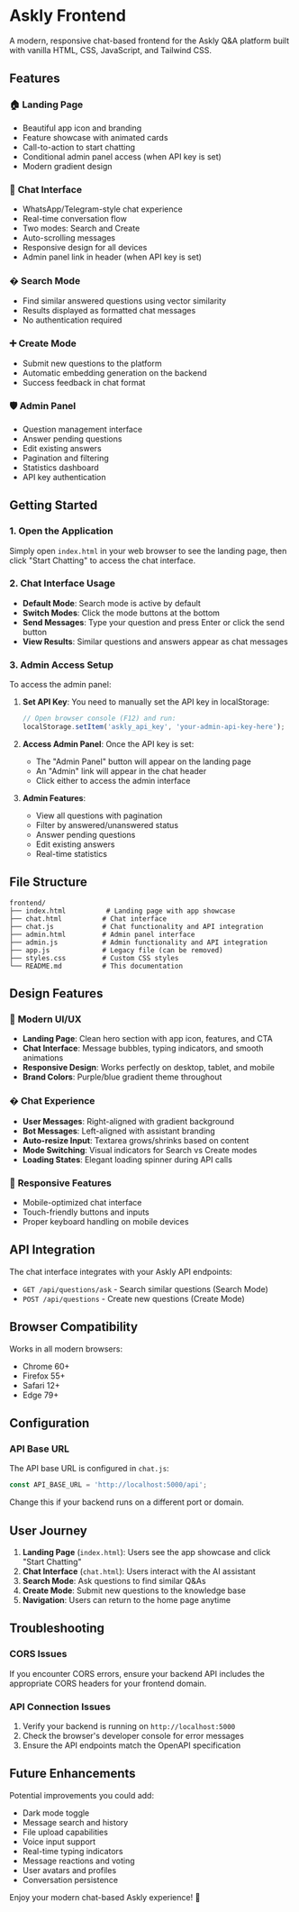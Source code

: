 # Askly Frontend

A modern, responsive chat-based frontend for the Askly Q&A platform built with vanilla HTML, CSS, JavaScript, and Tailwind CSS.

## Features

### 🏠 **Landing Page**
- Beautiful app icon and branding
- Feature showcase with animated cards
- Call-to-action to start chatting
- Conditional admin panel access (when API key is set)
- Modern gradient design

### 💬 **Chat Interface**
- WhatsApp/Telegram-style chat experience
- Real-time conversation flow
- Two modes: Search and Create
- Auto-scrolling messages
- Responsive design for all devices
- Admin panel link in header (when API key is set)

### � **Search Mode**
- Find similar answered questions using vector similarity
- Results displayed as formatted chat messages
- No authentication required

### ➕ **Create Mode**
- Submit new questions to the platform
- Automatic embedding generation on the backend
- Success feedback in chat format

### 🛡️ **Admin Panel**
- Question management interface
- Answer pending questions
- Edit existing answers
- Pagination and filtering
- Statistics dashboard
- API key authentication

## Getting Started

### 1. Open the Application
Simply open `index.html` in your web browser to see the landing page, then click "Start Chatting" to access the chat interface.

### 2. Chat Interface Usage
- **Default Mode**: Search mode is active by default
- **Switch Modes**: Click the mode buttons at the bottom
- **Send Messages**: Type your question and press Enter or click the send button
- **View Results**: Similar questions and answers appear as chat messages

### 3. Admin Access Setup
To access the admin panel:

1. **Set API Key**: You need to manually set the API key in localStorage:
   ```javascript
   // Open browser console (F12) and run:
   localStorage.setItem('askly_api_key', 'your-admin-api-key-here');
   ```

2. **Access Admin Panel**: Once the API key is set:
   - The "Admin Panel" button will appear on the landing page
   - An "Admin" link will appear in the chat header
   - Click either to access the admin interface

3. **Admin Features**:
   - View all questions with pagination
   - Filter by answered/unanswered status
   - Answer pending questions
   - Edit existing answers
   - Real-time statistics

## File Structure

```
frontend/
├── index.html          # Landing page with app showcase
├── chat.html          # Chat interface  
├── chat.js            # Chat functionality and API integration
├── admin.html         # Admin panel interface
├── admin.js           # Admin functionality and API integration
├── app.js             # Legacy file (can be removed)
├── styles.css         # Custom CSS styles
└── README.md          # This documentation
```

## Design Features

### 🎨 **Modern UI/UX**
- **Landing Page**: Clean hero section with app icon, features, and CTA
- **Chat Interface**: Message bubbles, typing indicators, and smooth animations
- **Responsive Design**: Works perfectly on desktop, tablet, and mobile
- **Brand Colors**: Purple/blue gradient theme throughout

### � **Chat Experience**
- **User Messages**: Right-aligned with gradient background
- **Bot Messages**: Left-aligned with assistant branding
- **Auto-resize Input**: Textarea grows/shrinks based on content
- **Mode Switching**: Visual indicators for Search vs Create modes
- **Loading States**: Elegant loading spinner during API calls

### 📱 **Responsive Features**
- Mobile-optimized chat interface
- Touch-friendly buttons and inputs
- Proper keyboard handling on mobile devices

## API Integration

The chat interface integrates with your Askly API endpoints:

- `GET /api/questions/ask` - Search similar questions (Search Mode)
- `POST /api/questions` - Create new questions (Create Mode)

## Browser Compatibility

Works in all modern browsers:
- Chrome 60+
- Firefox 55+
- Safari 12+
- Edge 79+

## Configuration

### API Base URL
The API base URL is configured in `chat.js`:
```javascript
const API_BASE_URL = 'http://localhost:5000/api';
```

Change this if your backend runs on a different port or domain.

## User Journey

1. **Landing Page** (`index.html`): Users see the app showcase and click "Start Chatting"
2. **Chat Interface** (`chat.html`): Users interact with the AI assistant
3. **Search Mode**: Ask questions to find similar Q&As
4. **Create Mode**: Submit new questions to the knowledge base
5. **Navigation**: Users can return to the home page anytime

## Troubleshooting

### CORS Issues
If you encounter CORS errors, ensure your backend API includes the appropriate CORS headers for your frontend domain.

### API Connection Issues
1. Verify your backend is running on `http://localhost:5000`
2. Check the browser's developer console for error messages
3. Ensure the API endpoints match the OpenAPI specification

## Future Enhancements

Potential improvements you could add:
- Dark mode toggle
- Message search and history
- File upload capabilities
- Voice input support
- Real-time typing indicators
- Message reactions and voting
- User avatars and profiles
- Conversation persistence

Enjoy your modern chat-based Askly experience! 🚀

